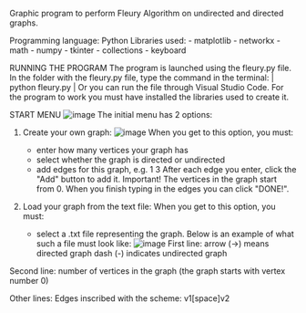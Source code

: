 Graphic program to perform Fleury Algorithm on undirected and directed graphs.

Programming language: Python
Libraries used:
    - matplotlib
    - networkx
    - math
    - numpy
    - tkinter
    - collections
    - keyboard

RUNNING THE PROGRAM
The program is launched using the fleury.py file.
In the folder with the fleury.py file, type the command in the terminal:
| python fleury.py |
Or you can run the file through Visual Studio Code.
For the program to work you must have installed the libraries used to create it.

START MENU
![image](https://user-images.githubusercontent.com/61736185/231253665-668c63b4-a570-4e9a-a68c-b0c90981a912.png)
The initial menu has 2 options:
1. Create your own graph:
![image](https://user-images.githubusercontent.com/61736185/231253734-290198f2-1a2b-4120-9ecd-424754ecc183.png)
When you get to this option, you must:
    - enter how many vertices your graph has
    - select whether the graph is directed or undirected
    - add edges for this graph, e.g. 1 3 
    After each edge you enter, click the "Add" button to add it.
Important! The vertices in the graph start from 0.
When you finish typing in the edges you can click "DONE!".


2. Load your graph from the text file:
When you get to this option, you must:
    - select a .txt file representing the graph. Below is an example of what such a file must look like:
![image](https://user-images.githubusercontent.com/61736185/231255323-858b1c47-238b-43f1-b115-172a7dfb9a74.png)
First line: 
arrow (->) means directed graph 
dash (-) indicates undirected graph

Second line:
number of vertices in the graph (the graph starts with vertex number 0)

Other lines:
Edges inscribed with the scheme: v1[space]v2

